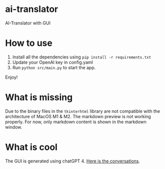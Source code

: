 # ai-translator
AI-Translator with GUI


# How to use 
1. Install all the dependencies using `pip install -r requirements.txt`
1. Update your OpenAI key in config.yaml
1. Run `python src/main.py` to start the app.

Enjoy!

# What is missing
Due to the binary files in the `tkinterhtml` library are not compatible with the architecture of  MacOS M1 & M2. The markdown preview is not working properly. For now, only markdown content is shown in the markdown window. 


# What is cool
The GUI is generated using chatGPT 4. [Here is the conversations](https://chat.openai.com/share/e5852d3e-78ea-4981-95d5-8b0852c3efbb).
